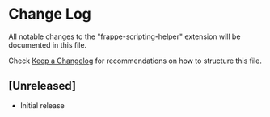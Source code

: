 # Change Log

All notable changes to the "frappe-scripting-helper" extension will be documented in this file.

Check [Keep a Changelog](http://keepachangelog.com/) for recommendations on how to structure this file.

## [Unreleased]

- Initial release